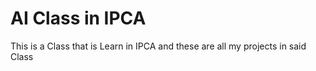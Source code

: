 # AI Class in IPCA
 This is a Class that is Learn in IPCA and these are all my projects in said Class
